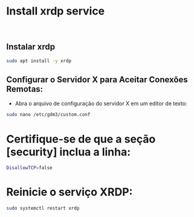 # Install xrdp service

&nbsp;

## Instalar xrdp
```bash
sudo apt install -y xrdp

```


## Configurar o Servidor X para Aceitar Conexões Remotas:
* Abra o arquivo de configuração do servidor X em um editor de texto:
```bash
sudo nano /etc/gdm3/custom.conf

```


# Certifique-se de que a seção [security] inclua a linha:
```bash
DisallowTCP=false

```


# Reinicie o serviço XRDP:
```bash
sudo systemctl restart xrdp

```
